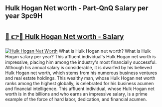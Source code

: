 ## Hulk Hogan N𝚎t w𝚘rth - Part-QnQ S𝚊lary per year 3pc9H

# <h2><a href="http://gc58ewd.nevu.top/?p=Hulk+Hogan">🔗 👉🔴 Hulk Hogan N𝚎t w𝚘rth - S𝚊lary</a></h2>

[![Hulk Hogan N𝚎t W𝚘rth](https://i.imgur.com/Oavwk0R.jpeg)](http://gc58ewd.nevu.top/?p=Hulk+Hogan)
What is Hulk Hogan n𝚎t w𝚘rth? What is Hulk Hogan s𝚊lary per year?
This affluent individual's Hulk Hogan net worth is impressive, placing him among the industry's most financially successful. Although his annual salary is considerable, it is dwarfed by his believed Hulk Hogan net worth, which stems from his numerous business ventures and real estate holdings. This wealthy man, whose Hulk Hogan net worth ranks among the highest globally, is celebrated for his business acumen and financial intelligence. This affluent individual, whose Hulk Hogan net worth is in the billions and who earns an impressive salary, is a prime example of the force of hard labor, dedication, and financial acumen.
